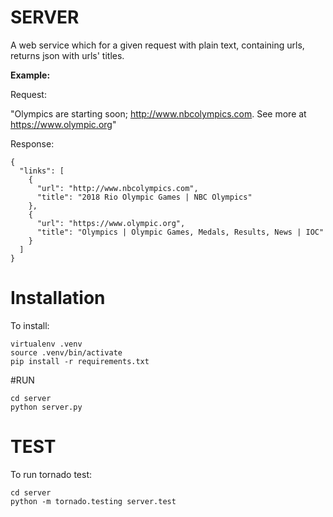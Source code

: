 # SERVER
A web service which for a given request with plain text, containing urls, returns json with urls' titles.

**Example:**

Request:

"Olympics are starting soon; http://www.nbcolympics.com. See more at https://www.olympic.org"

Response:
```
{
  "links": [
    {
      "url": "http://www.nbcolympics.com",
      "title": "2018 Rio Olympic Games | NBC Olympics"
    },
    {
      "url": "https://www.olympic.org",
      "title": "Olympics | Olympic Games, Medals, Results, News | IOC"
    }
  ]
}
```

# Installation
To install:
```
virtualenv .venv
source .venv/bin/activate
pip install -r requirements.txt
```

#RUN
```
cd server
python server.py
```

# TEST
To run tornado test:
```
cd server
python -m tornado.testing server.test
```
